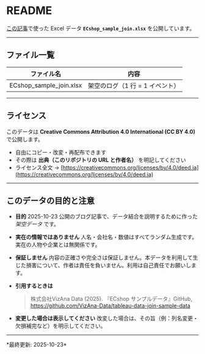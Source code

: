 # README

[この記事](https://vizana-data.com/blog/tableau-data-join)で使った Excel データ **`ECshop_sample_join.xlsx`** を公開しています。

---

## ファイル一覧

| ファイル名 | 内容 |
| --- | --- |
| ECshop_sample_join.xlsx | 架空のログ（1 行 = 1 イベント） |

---

## ライセンス

このデータは **Creative Commons Attribution 4.0 International (CC BY 4.0)** で公開します。

- 自由にコピー・改変・再配布できます
- その際は **出典（このリポジトリの URL と作者名）** を明記してください
- ライセンス全文 → [https://creativecommons.org/licenses/by/4.0/deed.ja](https://creativecommons.org/licenses/by/4.0/deed.ja)

---

## このデータの目的と注意

- **目的**
2025-10-23 公開のブログ記事で、データ結合を説明するために作った *架空データ* です。
- **実在の情報ではありません**
人名・会社名・数値はすべてランダム生成です。実在の人物や企業とは無関係です。
- **保証しません**
内容の正確さや完全さは保証しません。本データを利用して生じた損害について、作者は責任を負いません。利用は自己責任でお願いします。
- **引用するときは**
    
    > 株式会社VizAna Data (2025). 『ECshop サンプルデータ』GitHub, https://github.com/VizAna-Data/tableau-data-join-sample-data
    >

- **変更した場合は表示してください**
改変した場合は、その旨（例：列名変更・欠損補完など）を明示してください。

---

\*最終更新: 2025-10-23*
